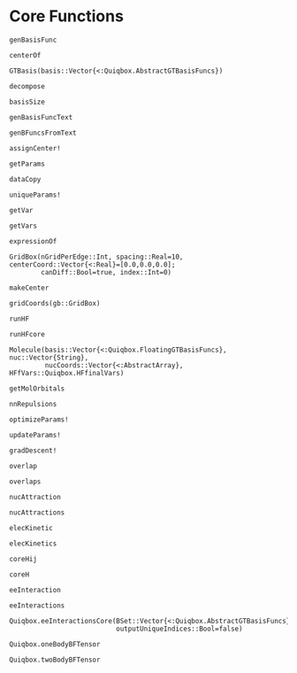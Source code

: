 # Core Functions

```@docs
genBasisFunc
```

```@docs
centerOf
```

```@doc
GTBasis(basis::Vector{<:Quiqbox.AbstractGTBasisFuncs})
```

```@docs
decompose
```

```@docs
basisSize
```

```@docs
genBasisFuncText
```

```@docs
genBFuncsFromText
```

```@docs
assignCenter!
```

```@docs
getParams
```

```@doc
dataCopy
```

```@docs
uniqueParams!
```

```@docs
getVar
```

```@docs
getVars
```

```@docs
expressionOf
```


```@docs
GridBox(nGridPerEdge::Int, spacing::Real=10, centerCoord::Vector{<:Real}=[0.0,0.0,0.0];
        canDiff::Bool=true, index::Int=0)
```

```@docs
makeCenter
```

```@docs
gridCoords(gb::GridBox)
```


```@docs
runHF
```

```@docs
runHFcore
```


```@docs
Molecule(basis::Vector{<:Quiqbox.FloatingGTBasisFuncs}, nuc::Vector{String}, 
         nucCoords::Vector{<:AbstractArray}, HFfVars::Quiqbox.HFfinalVars)
```

```@docs
getMolOrbitals
```

```@docs
nnRepulsions
```


```@docs
optimizeParams!
```

```@docs
updateParams!
```

```@docs
gradDescent!
```


```@docs
overlap
```

```@docs
overlaps
```

```@docs
nucAttraction
```

```@docs
nucAttractions
```

```@docs
elecKinetic
```

```@docs
elecKinetics
```

```@docs
coreHij
```

```@docs
coreH
```

```@docs
eeInteraction
```

```@docs
eeInteractions
```

```@docs
Quiqbox.eeInteractionsCore(BSet::Vector{<:Quiqbox.AbstractGTBasisFuncs}; 
                           outputUniqueIndices::Bool=false)
```

```@docs
Quiqbox.oneBodyBFTensor
```

```@docs
Quiqbox.twoBodyBFTensor
```